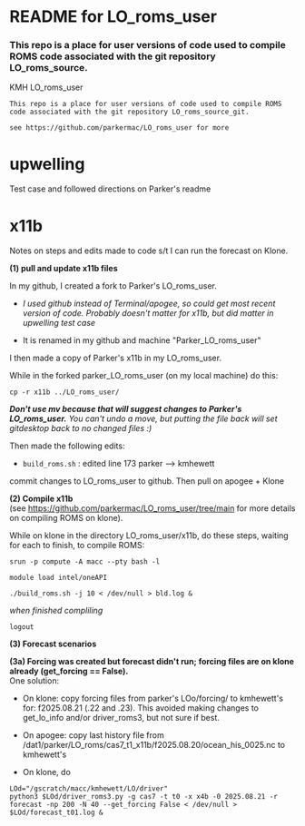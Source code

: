 # README for LO_roms_user

### This repo is a place for user versions of code used to compile ROMS code associated with the git repository LO_roms_source.

 KMH LO_roms_user
 
    This repo is a place for user versions of code used to compile ROMS code associated with the git repository LO_roms_source_git.

    see https://github.com/parkermac/LO_roms_user for more


# upwelling 
Test case and followed directions on Parker's readme

# x11b 
Notes on steps and edits made to code s/t I can run the forecast on Klone.

**(1) pull and update x11b files**   

In my github, I created a fork to Parker's LO_roms_user.  

* *I used github instead of Terminal/apogee, so could get most recent version of code. Probably doesn't matter for x11b, but did matter in upwelling test case*  

* It is renamed in my github and machine "Parker_LO_roms_user" 

I then made a copy of Parker's x11b in my LO_roms_user.  

While in the forked parker_LO_roms_user (on my local machine) do this: 

```
cp -r x11b ../LO_roms_user/
```
***Don't use mv because that will suggest changes to Parker's LO_roms_user.*** *You can't undo a move, but putting the file back will set gitdesktop back to no changed files :)*

Then made the following edits:
- `build_roms.sh` : edited line 173 parker --> kmhewett

commit changes to LO_roms_user to github. Then pull on apogee + Klone

**(2) Compile x11b**  
(see https://github.com/parkermac/LO_roms_user/tree/main for more details on compiling ROMS on klone).

While on klone in the directory LO_roms_user/x11b, do these steps, waiting for each to finish, to compile ROMS:  

```
srun -p compute -A macc --pty bash -l
```
```
module load intel/oneAPI
```
```
./build_roms.sh -j 10 < /dev/null > bld.log &
```
*when finished compliling*

```
logout
```

**(3) Forecast scenarios**   

**(3a) Forcing was created but forecast didn't run; forcing files are on klone already (get_forcing == False).**  
One solution:  
   * On klone: copy forcing files from parker's LOo/forcing/ to kmhewett's for: f2025.08.21 (.22 and .23). This avoided making changes to get_lo_info and/or driver_roms3, but not sure if best. 
   
   * On apogee: copy last history file from /dat1/parker/LO_roms/cas7_t1_x11b/f2025.08.20/ocean_his_0025.nc to kmhewett's

   * On klone, do 
   ```
   LOd="/gscratch/macc/kmhewett/LO/driver"
   python3 $LOd/driver_roms3.py -g cas7 -t t0 -x x4b -0 2025.08.21 -r forecast -np 200 -N 40 --get_forcing False < /dev/null > $LOd/forecast_t01.log &
   ```